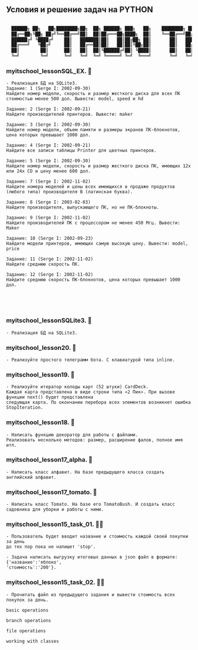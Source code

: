 ## Условия и решение задач на PYTHON

```python

  ██████╗ ██╗   ██╗████████╗██╗  ██╗ ██████╗ ███╗   ██╗    ████████╗ █████╗ ███████╗██╗  ██╗
  ██╔══██╗╚██╗ ██╔╝╚══██╔══╝██║  ██║██╔═══██╗████╗  ██║    ╚══██╔══╝██╔══██╗██╔════╝██║ ██╔╝
  ██████╔╝ ╚████╔╝    ██║   ███████║██║   ██║██╔██╗ ██║       ██║   ███████║███████╗█████╔╝ 
  ██╔═══╝   ╚██╔╝     ██║   ██╔══██║██║   ██║██║╚██╗██║       ██║   ██╔══██║╚════██║██╔═██╗ 
  ██║        ██║      ██║   ██║  ██║╚██████╔╝██║ ╚████║       ██║   ██║  ██║███████║██║  ██╗
  ╚═╝        ╚═╝      ╚═╝   ╚═╝  ╚═╝ ╚═════╝ ╚═╝  ╚═══╝       ╚═╝   ╚═╝  ╚═╝╚══════╝╚═╝  ╚═╝

```

### myitschool_lessonSQL_EX. :scroll:
```
- Реализация БД на SQLite3.
Задание: 1 (Serge I: 2002-09-30)
Найдите номер модели, скорость и размер жесткого диска для всех ПК стоимостью менее 500 дол. Вывести: model, speed и hd 

Задание: 2 (Serge I: 2002-09-21)
Найдите производителей принтеров. Вывести: maker 

Задание: 3 (Serge I: 2002-09-30)
Найдите номер модели, объем памяти и размеры экранов ПК-блокнотов, цена которых превышает 1000 дол.

Задание: 4 (Serge I: 2002-09-21)
Найдите все записи таблицы Printer для цветных принтеров. 

Задание: 5 (Serge I: 2002-09-30)
Найдите номер модели, скорость и размер жесткого диска ПК, имеющих 12x или 24x CD и цену менее 600 дол. 

Задание: 7 (Serge I: 2002-11-02)
Найдите номера моделей и цены всех имеющихся в продаже продуктов (любого типа) производителя B (латинская буква). 

Задание: 8 (Serge I: 2003-02-03)
Найдите производителя, выпускающего ПК, но не ПК-блокноты. 

Задание: 9 (Serge I: 2002-11-02)
Найдите производителей ПК с процессором не менее 450 Мгц. Вывести: Maker 

Задание: 10 (Serge I: 2002-09-23)
Найдите модели принтеров, имеющих самую высокую цену. Вывести: model, price 

Задание: 11 (Serge I: 2002-11-02)
Найдите среднюю скорость ПК.

Задание: 12 (Serge I: 2002-11-02)
Найдите среднюю скорость ПК-блокнотов, цена которых превышает 1000 дол. 





```
### myitschool_lessonSQLite3. :scroll:
```
- Реализация БД на SQLite3.
```
### myitschool_lesson20. :scroll:
```
- Реализуйте простого телеграмм бота. С клавиатурой типа inline.
```
### myitschool_lesson19. :scroll:
```
- Реализуйте итератор колоды карт (52 штуки) CardDeck.
Каждая карта представлена в виде строки типа «2 Пик». При вызове функции next() будет представлена
следующая карта. По окончании перебора всех элементов возникнет ошибка StopIteration.
```
### myitschool_lesson18. :scroll:
```
- Написать функцию декоратор для работы с файлами. 
Реализовать несколько методов: размер, расширение фалов, полное имя итп. 
```
### myitschool_lesson17_alpha. :scroll:

```
- Написать класс алфавит. На базе предыдущего класса создать английский алфавит. 
```
### myitschool_lesson17_tomato. :tomato:

```
- Написать класс Tomato. На базе его TomatoBush. И создать класс садовника для уборки и работы с ними. 
```
### myitschool_lesson15_task_01. :man_student:
```
- Пользователь будет вводит название и стоимость каждой своей покупки за день 
до тех пор пока не напишет 'stop'.

- Задача написать выгрузку итоговых данных в json файл в формате:
{'название':'яблоко',
'стоимость':'200'}.
```
### myitschool_lesson15_task_02. :man_student:

```
- Прочитать файл из предыдущего задания и вывести стоимость всех покупок за день. 
```

```language
basic operations
```

```language
branch operations
```

```language
file operations
```

```language
working with classes
```
